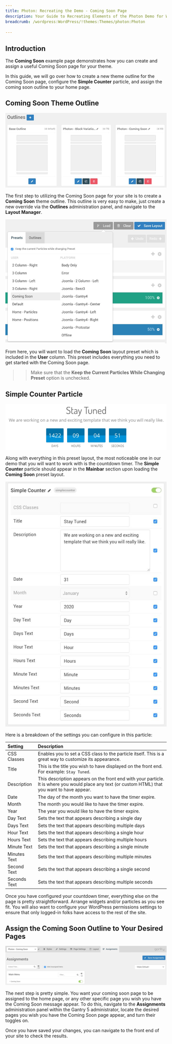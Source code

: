 ```yaml
---
title: Photon: Recreating the Demo - Coming Soon Page
description: Your Guide to Recreating Elements of the Photon Demo for WordPress
breadcrumb: /wordpress:WordPress/!themes:Themes/photon:Photon

---
```


## Introduction

The **Coming Soon** example page demonstrates how you can create and assign a useful Coming Soon page for your theme. 

In this guide, we will go over how to create a new theme outline for the Coming Soon page, configure the **Simple Counter** particle, and assign the coming soon outline to your home page.

## Coming Soon Theme Outline

![Coming Soon](assets/comingsoon_1.jpeg)

The first step to utilizing the Coming Soon page for your site is to create a **Coming Soon** theme outline. This outline is very easy to make, just create a new override via the **Outlines** administration panel, and navigate to the **Layout Manager**. 

![Coming Soon](assets/comingsoon_2.jpeg)

From here, you will want to load the **Coming Soon** layout preset which is included in the **User** column. This preset includes everything you need to get started with the Coming Soon page.

>> Make sure that the **Keep the Current Particles While Changing Preset** option is unchecked.

## Simple Counter Particle

![Simple Counter](assets/comingsoon_4.jpeg)

Along with everything in this preset layout, the most noticeable one in our demo that you will want to work with is the countdown timer. The **Simple Counter** particle should appear in the **Mainbar** section upon loading the **Coming Soon** preset layout. 

![Simple Counter](assets/comingsoon_3.jpeg)

Here is a breakdown of the settings you can configure in this particle:

| Setting      | Description                                                                                                                                       |
| :-----       | :-----                                                                                                                                            |
| CSS Classes  | Enables you to set a CSS class to the particle itself. This is a great way to customize its appearance.                                           |
| Title        | This is the title you wish to have displayed on the front end. For example: `Stay Tuned`.                                                         |
| Description  | This description appears on the front end with your particle. It is where you would place any text (or custom HTML) that you want to have appear. |
| Date         | The day of the month you want to have the timer expire.                                                                                           |
| Month        | The month you would like to have the timer expire.                                                                                                |
| Year         | The year you would like to have the timer expire.                                                                                                 |
| Day Text     | Sets the text that appears describing a single day                                                                                                |
| Days Text    | Sets the text that appears describing multiple days                                                                                               |
| Hour Text    | Sets the text that appears describing a single hour                                                                                               |
| Hours Text   | Sets the text that appears describing multiple hours                                                                                              |
| Minute Text  | Sets the text that appears describing a single minute                                                                                             |
| Minutes Text | Sets the text that appears describing multiple minutes                                                                                            |
| Second Text  | Sets the text that appears describing a single second                                                                                             |
| Seconds Text | Sets the text that appears describing multiple seconds                                                                                            |

Once you have configured your countdown timer, everything else on the page is pretty straightforward. Arrange widgets and/or particles as you see fit. You will also want to configure your WordPress permissions settings to ensure that only logged-in folks have access to the rest of the site.

## Assign the Coming Soon Outline to Your Desired Pages

![Simple Counter](assets/comingsoon_5.jpeg)

The next step is pretty simple. You want your coming soon page to be assigned to the home page, or any other specific page you wish you have the Coming Soon message appear. To do this, navigate to the **Assignments** administration panel within the Gantry 5 administrator, locate the desired pages you wish you have the Coming Soon page appear, and turn their toggles on.

Once you have saved your changes, you can navigate to the front end of your site to check the results.